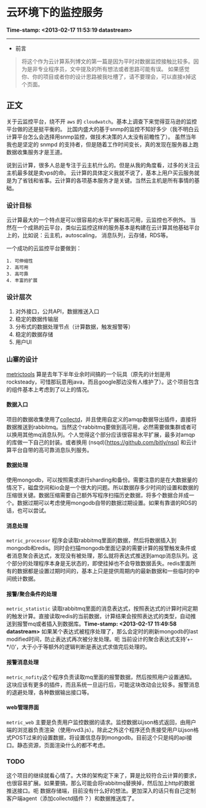 # 云环境下的监控服务

**Time-stamp: <2013-02-17 11:53:19 datastream>**

---

* 前言

>将这个作为云计算系列博文的第一篇是因为平时对数据监控接触比较多。因为是非专业程序员，文中提及的所有想法或者思路可能有误。
>如果感觉你、你的项目或者你的设计思路被我吐槽了，请不要理会，可以直接x掉这个页面。

## 正文

   关于云监控平台，绕不开 `aws` 的 `cloudwatch`。基本上调查下来觉得亚马逊的监控平台做的还是挺平衡的。
   比国内盛大的基于snmp的监控不知好多少（我不明白云计算平台怎么会选择用snmp监控，做技术决策的人太没有前瞻性了）。
   虽然当年我也是坚定的 snmpd 的支持者，但是随着工作时间变长，真的发现在服务器上跑数据收集服务才是王道。

   说到云计算，很多人总是专注于云主机什么的。但是从我的角度看，过多的关注云主机最多就是卖vps的命。
   云计算的具体定义我就不说了，基本上用户买云服务就是为了省钱和省事。云计算的各项基本服务才是关键。当然云主机是所有事情的基础。

### 设计目标

   云计算最大的一个特点是可以很容易的水平扩展和高可用，云监控也不例外。
   当然在一个成熟的云平台，类似云监控这样的服务基本是构建在云计算其他基础平台上的，比如说：云主机，autoscaling， 消息队列，云存储，RDS等。

   一个成功的云监控平台要做到：

    1. 可伸缩性
    2. 高可用
    3. 高可靠
    4. 丰富的扩展

### 设计层次

1. 对外接口，公共API，数据推送入口
2. 稳定的数据传输层
3. 分布式的数据处理节点（计算数据，触发报警等）
4. 稳定的数据存储
5. 用户UI

### 山寨的设计

   [metrictools](github.com/datastream/metrictools) 算是去年下半年业余时间搞的一个玩具（原先的计划是用rocksteady，可惜那玩意用java，而且google那边没有人维护了）。这个项目包含的组件基本上考虑到了以上的情况。

#### 数据入口

   项目的数据收集使用了[collectd](http://collectd.org)，并且使用自定义的amqp数据导出插件，直接将数据推送到rabbitmq。当然这个rabbitmq要做到高可用，必然需要做集群或者可以换用其他mq消息队列。个人觉得这个部分应该很容易水平扩展，最多对amqp的库做一下自己的封装。或者换用 (nsqd)[https://github.com/bitly/nsq] 和云计算平台自带的高可靠消息队列服务。

#### 数据处理

   使用mongodb，可以按照需求进行sharding和备份。需要注意的是在大数据量的情况下，磁盘空间和io会是一个很大的问题。所以数据存多少时间的设置和数据的压缩很关键。数据压缩需要自己额外写程序扫描历史数据，将多个数据合并成一个。数据过期可以考虑使用mongodb自带的数据过期设置。如果有靠谱的RDS的话，也可以尝试。

#### 消息处理

   `metric_processor` 程序会读取rabbitmq里面的数据，然后将数据插入到mongodb和redis。同时会扫描mongodb里面记录的需要计算的报警触发条件或者消息聚合表达式，发现没有被处理，那么就将表达式推送到amqp消息队列。这个部分的处理程序本身是无状态的，即使挂掉也不会导致数据丢失。redis里面所有的数据都是设置过期时间的，基本上只是提供周期内的最新数据和一些临时的中间统计数据。

#### 报警/聚合条件的处理

   `metric_statistic` 读取rabbitmq里面的消息表达式，按照表达式的计算时间定期的触发计算。直接读取redis的当前数据，计算结果会按照表达式的类型，自动推送到报警mq或者插入到数据库。**Time-stamp: <2013-02-17 11:49:58 datastream>**
如果某个表达式被程序处理了，那么会定时的刷新mongodb的last modified时间，防止表达式再次被分发处理。呃 当前设计的聚合表达式支持’+-*/()‘，大于小于等额外的逻辑判断是表达式求值完后处理的。

#### 报警消息处理

   `metric_nofity`这个程序负责读取mq里面的报警数据，然后按照用户设置通知。这块应该有更多的插件，而且系统一旦运行后，可能这块改动会比较多。报警消息的退避处理，各种数据输出接口等。

#### web管理界面

   `metric_web` 主要是负责用户监控数据的请求。监控数据以json格式返回，由用户端的浏览器负责渲染（使用nvd3.js）。除此之外这个程序还负责接受用户以json格式POST过来的设置数据，将设置信息存到mongodb。目前这个只是纯的api接口。静态资源，页面渲染什么的都不考虑。

### TODO

   这个项目的继续就看心情了。大体的架构定下来了，算是比较符合云计算的要求，也很容易扩展。如果要搞，那么可能会将rabbitmq替换掉，然后加上http的数据推送接口。呃 数据存储端，目前没有什么好的想法。更加深入的话只有自己定制客户端agent（添加collectd插件？）和数据推送库了。
